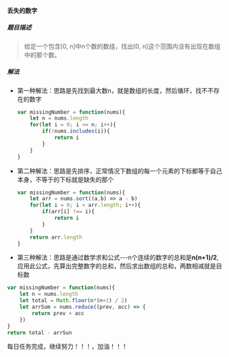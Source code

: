 #### 丢失的数字
##### 题目描述
> 给定一个包含[0, n]中n个数的数组，找出[0, n]这个范围内没有出现在数组中的那个数。

##### 解法

- 第一种解法：思路是先找到最大数n，就是数组的长度，然后循环，找不不存在的数字

  ```js
  var missingNumber = function(nums){
      let n = nums.length
      for(let i = 0; i <= n; i++){
          if(!nums.includes(i)){
              return i
          }
      }
  }
  ```

- 第二种解法：思路是先排序，正常情况下数组的每一个元素的下标都等于自己本身，不等于的下标就是缺失的那个

  ```js
  var missingNumber = function(nums){
      let arr = nums.sort((a,b) => a - b)
      for(let i = 0; i < arr.length; i++){
          if(arr[i] !== i){
              return i
          }
      }
      return arr.length
  }
  ```

- 第三种解法：思路是通过数学求和公式---n个连续的数字的总和是**n(n+1)/2**, 应用此公式，先算出完整数字的总和，然后求出数组的总和，两数相减就是目标数

```js
var missingNumber = function(nums){
    let n = nums.length
    let total = Math.floor(n*(n+1) / 2)
    let arrSum = nums.reduce((prev, acc) => {
        return prev + acc
    })
}
return total - arrSun
```

每日任务完成，继续努力！！！，加油！！！
